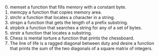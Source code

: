 0. memset
a function that fills memory with a constant byte.
1. memcpy
 a function that copies memory area.
2. strchr
a function that locates a character in a string.
3. strspn
a function that gets the length of a prefix substring.
4. strpbrk
a function that searches a string for any of a set of bytes.
5. strstr
a function that locates a substring.
6. Chess is mental torture
a function that prints the chessboard.
7. The line of life is a ragged diagonal between duty and desire
a function that prints the sum of the two diagonals of a square matrix of integers.
